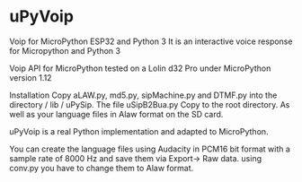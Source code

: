 # uPyVoip
Voip for MicroPython ESP32 and Python 3
It is an interactive voice response for Micropython and Python 3

Voip API for MicroPython tested on a Lolin d32 Pro under MicroPython version 1.12

Installation
Copy aLAW.py, md5.py, sipMachine.py and DTMF.py into the directory / lib / uPySip.
The file uSipB2Bua.py
Copy to the root directory. As well as your language files in Alaw format on the SD card.

uPyVoip is a real Python implementation and adapted to MicroPython.

You can create the language files using Audacity in PCM16 bit format with a sample rate of 8000 Hz and save them via Export-> Raw data. using conv.py you have to change them to Alaw format.

